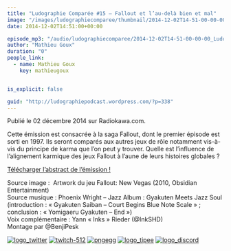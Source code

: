 ```yaml
---
title: "Ludographie Comparée #15 – Fallout et l’au-delà bien et mal"
image: "/images/ludographiecomparee/thumbnail/2014-12-02T14-51-00-00-00_LudographieCompare15Falloutetlaudelbienetmal.jpg"
date: 2014-12-02T14:51:00+00:00

episode_mp3: "/audio/ludographiecomparee/2014-12-02T14-51-00-00-00_LudographieCompare15Falloutetlaudelbienetmal.mp3"
author: "Mathieu Goux"
duration: "0"
people_link: 
  - name: Mathieu Goux
    key: mathieugoux


is_explicit: false

guid: "http://ludographiepodcast.wordpress.com/?p=338"
---
```


<PodcastHeader/>

<!-- ECRIRE LA DESCRIPTION DE L'EPISODE SOUS CETTE LIGNE -->
<p>Publié le 02 décembre 2014 sur Radiokawa.com.</p>
<p>Cette émission est consacrée à la saga Fallout, dont le premier épisode est sorti en 1997. Ils seront comparés aux autres jeux de rôle notamment vis-à-vis du principe de karma que l’on peut y trouver. Quelle est l’influence de l’alignement karmique des jeux Fallout à l’aune de leurs histoires globales ?</p>
<p><a title="LC15-abstract" href="/resources/ludographiecomparee/2014-12-02T14-51-00-00-00_LudographieCompare15Falloutetlaudelbienetmal/lc15-abstract.pdf" rel="nofollow">Télécharger l’abstract de l’émission !</a></p>
<p></p>
<a href="" rel="nofollow"></a>
 
<p>Source image :&nbsp; Artwork du jeu Fallout: New Vegas (2010, Obsidian Entertainment)<br>
Source musique : Phoenix Wright – Jazz Album : Gyakuten Meets Jazz Soul (introduction : «&nbsp;Gyakuten Saiban – Court Begins Blue Note Scale&nbsp;» ; conclusion : «&nbsp;Yomigaeru Gyakuten – End&nbsp;»)<br>
Voix complémentaire : Yann «&nbsp;Inks&nbsp;» Rieder (@InkSHD)<br>
Montage par @BenjiPesk</p>


<tr>
<td><a href="https://twitter.com/Gouximan" rel="nofollow"><img src="/resources/ludographiecomparee/2014-12-02T14-51-00-00-00_LudographieCompare15Falloutetlaudelbienetmal/logo_twitter-1.png" alt="logo_twitter"></a></td>
<td><a href="https://www.twitch.tv/mathieugoux" rel="nofollow"><img src="/resources/ludographiecomparee/2014-12-02T14-51-00-00-00_LudographieCompare15Falloutetlaudelbienetmal/twitch-512-1.png" alt="twitch-512"></a></td>
<td><a href="https://www.youtube.com/user/MattTheFatalifieur/videos" rel="nofollow"><img src="/resources/ludographiecomparee/2014-12-02T14-51-00-00-00_LudographieCompare15Falloutetlaudelbienetmal/pngegg.png" alt="pngegg"></a></td>
<td><a href="http://fr.tipeee.com/calvinball" rel="nofollow"><img src="/resources/ludographiecomparee/2014-12-02T14-51-00-00-00_LudographieCompare15Falloutetlaudelbienetmal/logo_tipee-1.png" alt="logo_tipee"></a></td>
<td><a href="https://discord.com/invite/4RnA9v7" rel="nofollow"><img src="/resources/ludographiecomparee/2014-12-02T14-51-00-00-00_LudographieCompare15Falloutetlaudelbienetmal/logo_discord-1.png" alt="logo_discord"></a></td>
</tr>




